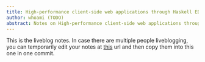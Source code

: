 ```yaml
---
title: High-performance client-side web applications through Haskell EDSLs
author: whoami (TODO)
abstract: Notes on High-performance client-side web applications through Haskell EDSLs
---
```


This is the liveblog notes.  In case there are multiple
people liveblogging, you can temporarily edit your notes
at [this](high-performance-cli/template.md) url and then copy them into this one in one
commit.

